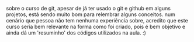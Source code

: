 sobre o curso de git, apesar de já ter usado o git e github em alguns projetos, está sendo muito bom para relembrar alguns conceitos. num cenário que pessoa não tem nenhuma experiência sobre, acredito que este curso seria bem relevante na forma como foi criado, pois é bem objetivo e ainda dá um 'resuminho' dos códigos utilizados na aula. :)
